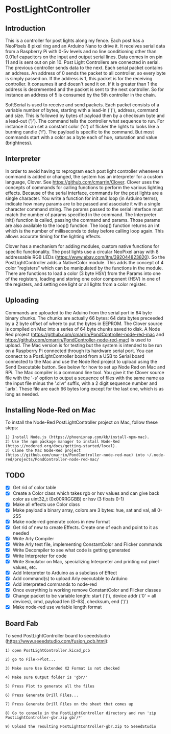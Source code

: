 # PostLightController

## Introduction
This is a controller for post lights along my fence. Each post has a NeoPixels 8 pixel ring and an Arduino Nano to drive it.
It receives serial data from a Raspberry Pi with 0-5v levels and no line conditioning other than 0.01uf capacitors on the input
and output serial lines. Data comes in on pin 11 and is sent out on pin 10. Post Light Controllers are connected in serial. The
previous controller sends data to the next. Each serial packet contains an address. An address of 0 sends the packet to all
controller, so every byte is simply passed on. If the address is 1, this packet is for the receiving controller. It consumes it
and doesn't send it on. If it is greater than 1 the address is decremented and the packet is sent to the next controller. So for
instance an address of 5 is consumed by the 5th controller in the chain.

SoftSerial is used to receive and send packets. Each packet consists of a variable number of bytes, starting with a lead-in ('('),
address, command and size. This is followed by <size> bytes of payload then by a checksum byte and a lead-out (')'). The command
tells the controller what sequence to run. For instance it can set a constant color ('c') of flicker the lights to looks like a
burning candle ('f'). The payload is specific to the command. But most commands start with a color as a byte each of hue,
saturation and value (brightness). 
	
## Interpreter
	
In order to avoid having to reprogram each post light controller whenever a command is added or changed, the system has an interpreter
for a custom language, Clover. See https://github.com/cmarrin/Clover. Clover uses the concepts of commands for calling functions to perform the various lighting effects. Because of the serial interface, commands for the post lights are a single character. You write a function for init and loop (in Arduino terms), indicate how many params are to be passed and associate it with a single character command string. The params passed to the serial interface must match the number of params specified in the command. The Interpreter init() function is called, passing the command and params. Those params are also available to the loop() function. The loop() function returns an int which is the number of milliseconds to delay before calling loop again. This allows accurate timing for the lighting effects.
	
Clover has a mechanism for adding modules, custom native functions for specific functionality. The post lights use a circular NeoPixel array with 8 addressable RGB LEDs (https://www.ebay.com/itm/392044823820). So the PostLightController adds a NativeColor module. This adds the concept of 4 color "registers" which can be manipulated by the functions in the module. There are functions to load a color (3 byte HSV) from the Params into one of the registers, loading and storing one color component (HSV) in one of the registers, and setting one light or all lights from a color register.

## Uploading
	
Commands are uploaded to the Aduino from the serial port in 64 byte binary chunks. The chunks are actually 66 bytes: 64 data bytes preceeded by a 2 byte offset of where to put the bytes in EEPROM. The Clover source is compiled on Mac into a series of 64 byte chunks saved to disk. A Node Red project (https://github.com/cmarrin/PondController-node-red-mac and https://github.com/cmarrin/PondController-node-red-mac) is used to upload. The Mac version is for testing but the system is intended to be run on a Raspberry Pi connected through its hardware serial port. You can connect to a PostLightController board from a USB to Serial board connected to the Mac and use the Node Red project to upload using the Send Executable button. See below for how to set up Node Red on Mac and RPi. The Mac compiler is a command line tool. You give it the Clover source file with the '-s' option to output a sequence of files with the same name as the input file minus the '.clvr' suffix, with a 2 digit sequence number and '.arlx'. These file are each 66 bytes long except for the last one, which is as long as needed.
	
## Installing Node-Red on Mac

To install the Node-Red PostLightController project on Mac, follow these steps:

	1) Install Node.js (https://phoenixnap.com/kb/install-npm-mac).
	2) Use the npm package manager to install Node-Red (https://nodered.org/docs/getting-started/local).
	3) Clone the Mac Node-Red project (https://github.com/cmarrin/PondController-node-red-mac) into ~/.node-red/projects/PondController-node-red-mac/

	
## TODO
- [x] Get rid of color table
- [x] Create a Color class which takes rgb or hsv values and can give back color as uint32_t (0x00RRGGBB) or hsv (3 floats 0-1)
- [x] Make all effects use Color class
- [x] Make payload a binary array, colors are 3 bytes: hue, sat and val, all 0-255
- [x] Make node-red generate colors in new format
- [x] Get rid of new to create Effects. Create one of each and point to it as needed
- [x] Write Arly Compiler
- [x] Write Arly test file, implementing ConstantColor and Flicker commands
- [x] Write Decompiler to see what code is getting generated
- [x] Write Interpreter for code
- [x] Write Simulator on Mac, specializing Interpreter and printing out pixel values, etc.
- [x] Add Interpreter to Arduino as a subclass of Effect
- [x] Add command(s) to upload Arly executable to Arduino
- [x] Add interpreted commands to node-red
- [x] Once everything is working remove ConstantColor and Flicker classes
- [x] Change packet to be variable length: start ('('), device addr ('0' = all devices), cmd, payload len (0-63), checksum, end (')')
- [x] Make node-red use variable length format

## Board Fab
To send PostLightController board to seeedstudio (https://www.seeedstudio.com/fusion_pcb.html):

	1) open PostLightController.kicad_pcb

	2) go to File->Plot...

	3) Make sure Use Extended X2 Format is not checked

	4) Make sure Output folder is 'gbr/'

	5) Press Plot to generate all the files

	6) Press Generate Drill Files...

	7) Press Generate Drill Files on the sheet that comes up

	8) Go to console in the PostLightController directory and run 'zip PostLightController-gbr.zip gbr/*'

	9) Upload the resulting PostLightController-gbr.zip to SeeedStudio
